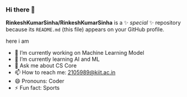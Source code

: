 ### Hi there 👋


**RinkeshKumarSinha/RinkeshKumarSinha** is a ✨ _special_ ✨ repository because its `README.md` (this file) appears on your GitHub profile.

here i am

- 🔭 I’m currently working on Machine Learning Model
- 🌱 I’m currently learning AI and ML
- 💬 Ask me about CS Core
- 📫 How to reach me: 2105989@kiit.ac.in
- 😄 Pronouns: Coder
- ⚡ Fun fact: Sports

